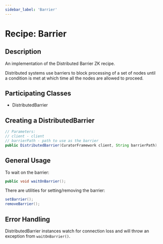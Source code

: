 ```yaml
---
sidebar_label: 'Barrier'
---
```


# Recipe: Barrier

##  Description

An implementation of the Distributed Barrier ZK recipe.

Distributed systems use barriers to block processing of a set of nodes until a condition is met at which time all the nodes are allowed to proceed.

##  Participating Classes

* DistributedBarrier

##  Creating a DistributedBarrier

```java
// Parameters:
// client - client
// barrierPath - path to use as the barrier
public DistributedBarrier(CuratorFramework client, String barrierPath);
```

##  General Usage

To wait on the barrier:

```java
public void waitOnBarrier();
```

There are utilities for setting/removing the barrier:

```java
setBarrier();
removeBarrier();
```

## Error Handling

DistributedBarrier instances watch for connection loss and will throw an exception from `waitOnBarrier()`.
